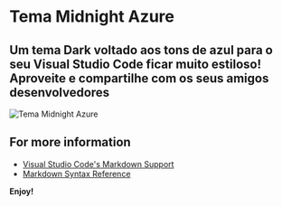 # Tema Midnight Azure 

## Um tema Dark voltado aos tons de azul para o seu Visual Studio Code ficar muito estiloso! Aproveite e compartilhe com os seus amigos desenvolvedores

![Tema Midnight Azure]()

## For more information

* [Visual Studio Code's Markdown Support](http://code.visualstudio.com/docs/languages/markdown)
* [Markdown Syntax Reference](https://help.github.com/articles/markdown-basics/)

**Enjoy!**
